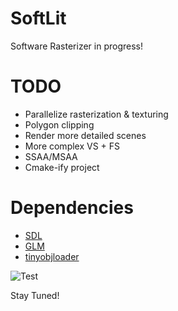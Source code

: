 # SoftLit

Software Rasterizer in progress!

# TODO
- Parallelize rasterization & texturing
- Polygon clipping
- Render more detailed scenes
- More complex VS + FS
- SSAA/MSAA
- Cmake-ify project

# Dependencies
- [SDL](https://www.libsdl.org/)
- [GLM](http://glm.g-truc.net/0.9.8/index.html)
- [tinyobjloader](http://syoyo.github.io/tinyobjloader/)

![Test](http://imgur.com/Z0xZwuD.png)

Stay Tuned!
